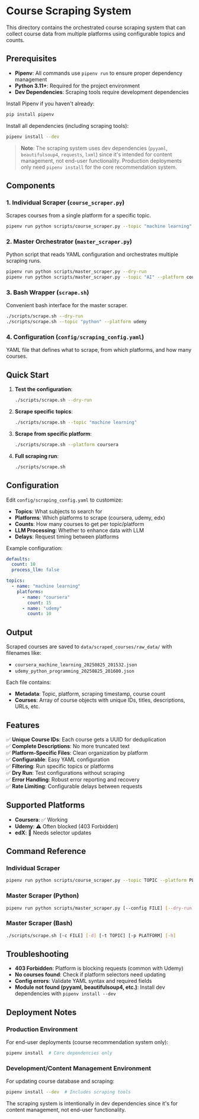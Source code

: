 # Course Scraping System

This directory contains the orchestrated course scraping system that can collect course data from multiple platforms using configurable topics and counts.

## Prerequisites

- **Pipenv**: All commands use `pipenv run` to ensure proper dependency management
- **Python 3.11+**: Required for the project environment
- **Dev Dependencies**: Scraping tools require development dependencies

Install Pipenv if you haven't already:
```bash
pip install pipenv
```

Install all dependencies (including scraping tools):
```bash
pipenv install --dev
```

> **Note**: The scraping system uses dev dependencies (`pyyaml`, `beautifulsoup4`, `requests`, `lxml`) since it's intended for content management, not end-user functionality. Production deployments only need `pipenv install` for the core recommendation system.

## Components

### 1. Individual Scraper (`course_scraper.py`)
Scrapes courses from a single platform for a specific topic.

```bash
pipenv run python scripts/course_scraper.py --topic "machine learning" --platform coursera --count 10
```

### 2. Master Orchestrator (`master_scraper.py`) 
Python script that reads YAML configuration and orchestrates multiple scraping runs.

```bash
pipenv run python scripts/master_scraper.py --dry-run
pipenv run python scripts/master_scraper.py --topic "AI" --platform coursera
```

### 3. Bash Wrapper (`scrape.sh`)
Convenient bash interface for the master scraper.

```bash
./scripts/scrape.sh --dry-run
./scripts/scrape.sh --topic "python" --platform udemy
```

### 4. Configuration (`config/scraping_config.yaml`)
YAML file that defines what to scrape, from which platforms, and how many courses.

## Quick Start

1. **Test the configuration**:
   ```bash
   ./scripts/scrape.sh --dry-run
   ```

2. **Scrape specific topics**:
   ```bash
   ./scripts/scrape.sh --topic "machine learning"
   ```

3. **Scrape from specific platform**:
   ```bash
   ./scripts/scrape.sh --platform coursera
   ```

4. **Full scraping run**:
   ```bash
   ./scripts/scrape.sh
   ```

## Configuration

Edit `config/scraping_config.yaml` to customize:

- **Topics**: What subjects to search for
- **Platforms**: Which platforms to scrape (coursera, udemy, edx)
- **Counts**: How many courses to get per topic/platform
- **LLM Processing**: Whether to enhance data with LLM
- **Delays**: Request timing between platforms

Example configuration:
```yaml
defaults:
  count: 10
  process_llm: false

topics:
  - name: "machine learning"
    platforms:
      - name: "coursera"
        count: 15
      - name: "udemy"
        count: 10
```

## Output

Scraped courses are saved to `data/scraped_courses/raw_data/` with filenames like:
- `coursera_machine_learning_20250825_201532.json`
- `udemy_python_programming_20250825_201600.json`

Each file contains:
- **Metadata**: Topic, platform, scraping timestamp, course count
- **Courses**: Array of course objects with unique IDs, titles, descriptions, URLs, etc.

## Features

✅ **Unique Course IDs**: Each course gets a UUID for deduplication  
✅ **Complete Descriptions**: No more truncated text  
✅ **Platform-Specific Files**: Clean organization by platform  
✅ **Configurable**: Easy YAML configuration  
✅ **Filtering**: Run specific topics or platforms  
✅ **Dry Run**: Test configurations without scraping  
✅ **Error Handling**: Robust error reporting and recovery  
✅ **Rate Limiting**: Configurable delays between requests  

## Supported Platforms

- **Coursera**: ✅ Working
- **Udemy**: ⚠️ Often blocked (403 Forbidden)  
- **edX**: 🔧 Needs selector updates

## Command Reference

### Individual Scraper
```bash
pipenv run python scripts/course_scraper.py --topic TOPIC --platform PLATFORM [--count N] [--process-llm]
```

### Master Scraper (Python)
```bash
pipenv run python scripts/master_scraper.py [--config FILE] [--dry-run] [--topic FILTER] [--platform FILTER]
```

### Master Scraper (Bash)
```bash
./scripts/scrape.sh [-c FILE] [-d] [-t TOPIC] [-p PLATFORM] [-h]
```

## Troubleshooting

- **403 Forbidden**: Platform is blocking requests (common with Udemy)
- **No courses found**: Check if platform selectors need updating
- **Config errors**: Validate YAML syntax and required fields
- **Module not found (pyyaml, beautifulsoup4, etc.)**: Install dev dependencies with `pipenv install --dev`

## Deployment Notes

### Production Environment
For end-user deployments (course recommendation system only):
```bash
pipenv install  # Core dependencies only
```

### Development/Content Management Environment  
For updating course database and scraping:
```bash
pipenv install --dev  # Includes scraping tools
```

The scraping system is intentionally in dev dependencies since it's for content management, not end-user functionality.
